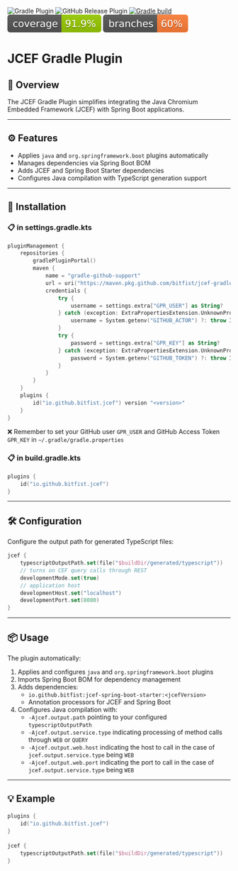 ![Gradle Plugin](https://img.shields.io/static/v1?label=Gradle&message=Plugin&color=6DB33F&logo=gradle)
![GitHub Release Plugin](https://img.shields.io/static/v1?label=GitHub&message=Release&color=24292e&logo=github)
[![Gradle build](https://github.com/bitfist/jcef-gradle-plugin/actions/workflows/test.yml/badge.svg)](https://github.com/bitfist/os-conditions-spring-boot-starter/actions/workflows/test.yml)
![Coverage](.github/badges/jacoco.svg)
![Branches](.github/badges/branches.svg)

# JCEF Gradle Plugin

## 🚀 **Overview**

The JCEF Gradle Plugin simplifies integrating the Java Chromium Embedded Framework (JCEF) with Spring Boot applications.

---

## ⚙️ **Features**

- Applies `java` and `org.springframework.boot` plugins automatically
- Manages dependencies via Spring Boot BOM
- Adds JCEF and Spring Boot Starter dependencies
- Configures Java compilation with TypeScript generation support

---

## 🔧 **Installation**

### 📋 **in settings.gradle.kts**

```kotlin
pluginManagement {
	repositories {
		gradlePluginPortal()
		maven {
			name = "gradle-github-support"
			url = uri("https://maven.pkg.github.com/bitfist/jcef-gradle-plugin")
			credentials {
				try {
					username = settings.extra["GPR_USER"] as String?
				} catch (exception: ExtraPropertiesExtension.UnknownPropertyException) {
					username = System.getenv("GITHUB_ACTOR") ?: throw IllegalArgumentException("GITHUB_ACTOR not set")
				}
				try {
					password = settings.extra["GPR_KEY"] as String?
				} catch (exception: ExtraPropertiesExtension.UnknownPropertyException) {
					password = System.getenv("GITHUB_TOKEN") ?: throw IllegalArgumentException("GITHUB_TOKEN not set")
				}
			}
		}
	}
	plugins {
		id("io.github.bitfist.jcef") version "<version>"
	}
}
```

❌ Remember to set your GitHub user `GPR_USER` and GitHub Access Token `GPR_KEY` in `~/.gradle/gradle.properties`

### 📋 **in build.gradle.kts**
```kotlin
plugins {
	id("io.github.bitfist.jcef")
}
```

---

## 🛠️ **Configuration**

Configure the output path for generated TypeScript files:

```kotlin
jcef {
	typescriptOutputPath.set(file("$buildDir/generated/typescript"))
	// turns on CEF query calls through REST
	developmentMode.set(true)
	// application host
	developmentHost.set("localhost")
	developmentPort.set(8080)
}
```

---

## 📦 **Usage**

The plugin automatically:

1. Applies and configures `java` and `org.springframework.boot` plugins
2. Imports Spring Boot BOM for dependency management
3. Adds dependencies:
	- `io.github.bitfist:jcef-spring-boot-starter:<jcefVersion>`
	- Annotation processors for JCEF and Spring Boot
4. Configures Java compilation with:
	- `-Ajcef.output.path` pointing to your configured `typescriptOutputPath`
	- `-Ajcef.output.service.type` indicating processing of method calls through `WEB` or `QUERY`
	- `-Ajcef.output.web.host` indicating the host to call in the case of `jcef.output.service.type` being `WEB`
	- `-Ajcef.output.web.port` indicating the port to call in the case of `jcef.output.service.type` being `WEB`

---

## 💡 **Example**

```kotlin
plugins {
	id("io.github.bitfist.jcef")
}

jcef {
	typescriptOutputPath.set(file("$buildDir/generated/typescript"))
}
```

